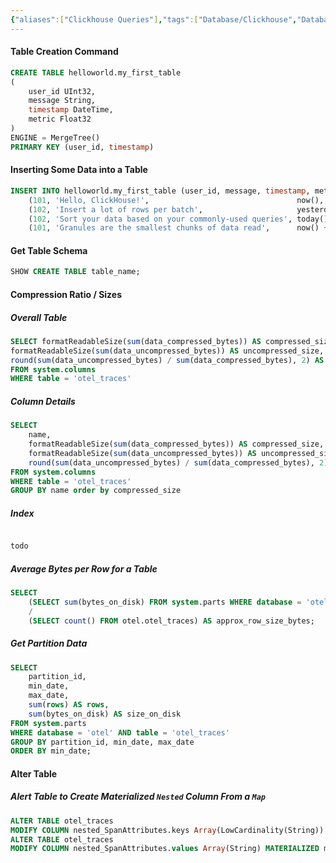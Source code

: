 ```yaml
---
{"aliases":["Clickhouse Queries"],"tags":["Database/Clickhouse","Database/Clickhouse/SQL"],"publish":true,"date created":"2024-12-06T11:24","date modified":"2025-01-14T17:30","Description":"Some useful internal queries of clickhouse","PassFrontmatter":true,"created":"2025-01-14T17:30:45.464+05:30","updated":"2025-01-14T17:30:45.464+05:30"}
---
```



#### Table Creation Command

```sql
CREATE TABLE helloworld.my_first_table
(
    user_id UInt32,
    message String,
    timestamp DateTime,
    metric Float32
)
ENGINE = MergeTree()
PRIMARY KEY (user_id, timestamp)
```

#### Inserting Some Data into a Table

```sql
INSERT INTO helloworld.my_first_table (user_id, message, timestamp, metric) VALUES
    (101, 'Hello, ClickHouse!',                                 now(),       -1.0    ),
    (102, 'Insert a lot of rows per batch',                     yesterday(), 1.41421 ),
    (102, 'Sort your data based on your commonly-used queries', today(),     2.718   ),
    (101, 'Granules are the smallest chunks of data read',      now() + 5,   3.14159 )
```

#### Get Table Schema
```sql
SHOW CREATE TABLE table_name;
```

#### Compression Ratio / Sizes
##### Overall Table
```sql
SELECT formatReadableSize(sum(data_compressed_bytes)) AS compressed_size,  
formatReadableSize(sum(data_uncompressed_bytes)) AS uncompressed_size,  
round(sum(data_uncompressed_bytes) / sum(data_compressed_bytes), 2) AS ratio  
FROM system.columns  
WHERE table = 'otel_traces'
```
##### Column Details
```sql
SELECT
    name,
    formatReadableSize(sum(data_compressed_bytes)) AS compressed_size,
    formatReadableSize(sum(data_uncompressed_bytes)) AS uncompressed_size,
    round(sum(data_uncompressed_bytes) / sum(data_compressed_bytes), 2) AS ratio
FROM system.columns
WHERE table = 'otel_traces'
GROUP BY name order by compressed_size
```

##### Index
```sql

todo


```

##### Average Bytes per Row for a Table
```sql
SELECT 
    (SELECT sum(bytes_on_disk) FROM system.parts WHERE database = 'otel' AND table = 'otel_traces') 
    / 
    (SELECT count() FROM otel.otel_traces) AS approx_row_size_bytes;
```
##### Get Partition Data
```sql
SELECT
    partition_id,
    min_date,
    max_date,
    sum(rows) AS rows,
    sum(bytes_on_disk) AS size_on_disk
FROM system.parts
WHERE database = 'otel' AND table = 'otel_traces'
GROUP BY partition_id, min_date, max_date
ORDER BY min_date;
```

#### Alter Table
##### Alert Table to Create Materialized `Nested` Column From a `Map`
```sql
ALTER TABLE otel_traces
MODIFY COLUMN nested_SpanAttributes.keys Array(LowCardinality(String)) MATERIALIZED mapKeys(SpanAttributes) CODEC(ZSTD(1))
ALTER TABLE otel_traces
MODIFY COLUMN nested_SpanAttributes.values Array(String) MATERIALIZED mapValues(SpanAttributes) CODEC(ZSTD(1))
```
